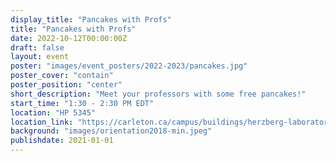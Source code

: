 ```yaml
---
display_title: "Pancakes with Profs"
title: "Pancakes with Profs"
date: 2022-10-12T00:00:00Z
draft: false
layout: event
poster: "images/event_posters/2022-2023/pancakes.jpg"
poster_cover: "contain"
poster_position: "center"
short_description: "Meet your professors with some free pancakes!"
start_time: "1:30 - 2:30 PM EDT"
location: "HP 5345"
location_link: "https://carleton.ca/campus/buildings/herzberg-laboratories/"
background: "images/orientation2018-min.jpeg"
publishdate: 2021-01-01
---
```

